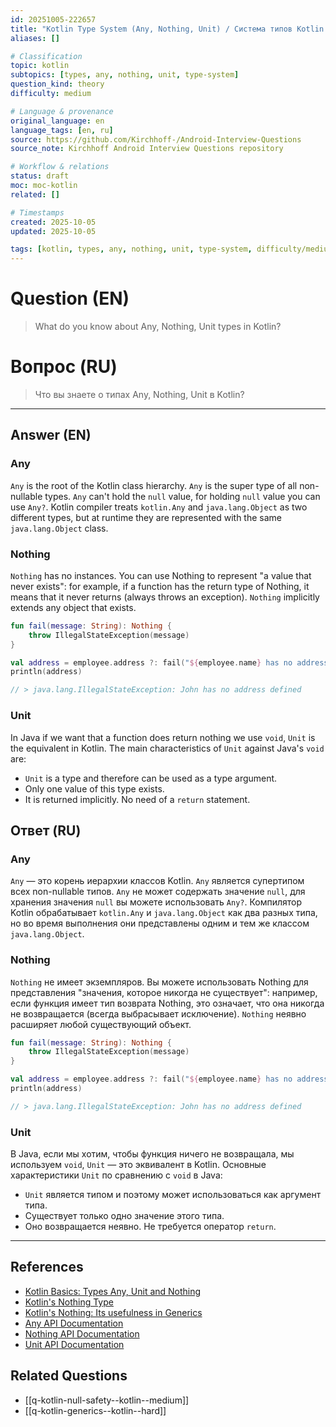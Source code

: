 ```yaml
---
id: 20251005-222657
title: "Kotlin Type System (Any, Nothing, Unit) / Система типов Kotlin (Any, Nothing, Unit)"
aliases: []

# Classification
topic: kotlin
subtopics: [types, any, nothing, unit, type-system]
question_kind: theory
difficulty: medium

# Language & provenance
original_language: en
language_tags: [en, ru]
source: https://github.com/Kirchhoff-/Android-Interview-Questions
source_note: Kirchhoff Android Interview Questions repository

# Workflow & relations
status: draft
moc: moc-kotlin
related: []

# Timestamps
created: 2025-10-05
updated: 2025-10-05

tags: [kotlin, types, any, nothing, unit, type-system, difficulty/medium]
---
```


# Question (EN)
> What do you know about Any, Nothing, Unit types in Kotlin?

# Вопрос (RU)
> Что вы знаете о типах Any, Nothing, Unit в Kotlin?

---

## Answer (EN)

### Any

`Any` is the root of the Kotlin class hierarchy. `Any` is the super type of all non-nullable types. `Any` can't hold the `null` value, for holding `null` value you can use `Any?`. Kotlin compiler treats `kotlin.Any` and `java.lang.Object` as two different types, but at runtime they are represented with the same `java.lang.Object` class.

### Nothing

`Nothing` has no instances. You can use Nothing to represent "a value that never exists": for example, if a function has the return type of Nothing, it means that it never returns (always throws an exception). `Nothing` implicitly extends any object that exists.

```kotlin
fun fail(message: String): Nothing {
    throw IllegalStateException(message)
}

val address = employee.address ?: fail("${employee.name} has no address defined")
println(address)

// > java.lang.IllegalStateException: John has no address defined
```

### Unit

In Java if we want that a function does return nothing we use `void`, `Unit` is the equivalent in Kotlin. The main characteristics of `Unit` against Java's `void` are:
- `Unit` is a type and therefore can be used as a type argument.
- Only one value of this type exists.
- It is returned implicitly. No need of a `return` statement.

## Ответ (RU)

### Any

`Any` — это корень иерархии классов Kotlin. `Any` является супертипом всех non-nullable типов. `Any` не может содержать значение `null`, для хранения значения `null` вы можете использовать `Any?`. Компилятор Kotlin обрабатывает `kotlin.Any` и `java.lang.Object` как два разных типа, но во время выполнения они представлены одним и тем же классом `java.lang.Object`.

### Nothing

`Nothing` не имеет экземпляров. Вы можете использовать Nothing для представления "значения, которое никогда не существует": например, если функция имеет тип возврата Nothing, это означает, что она никогда не возвращается (всегда выбрасывает исключение). `Nothing` неявно расширяет любой существующий объект.

```kotlin
fun fail(message: String): Nothing {
    throw IllegalStateException(message)
}

val address = employee.address ?: fail("${employee.name} has no address defined")
println(address)

// > java.lang.IllegalStateException: John has no address defined
```

### Unit

В Java, если мы хотим, чтобы функция ничего не возвращала, мы используем `void`, `Unit` — это эквивалент в Kotlin. Основные характеристики `Unit` по сравнению с `void` в Java:
- `Unit` является типом и поэтому может использоваться как аргумент типа.
- Существует только одно значение этого типа.
- Оно возвращается неявно. Не требуется оператор `return`.

---

## References
- [Kotlin Basics: Types Any, Unit and Nothing](https://itnext.io/kotlin-basics-types-any-unit-and-nothing-674cc858035)
- [Kotlin's Nothing Type](https://proandroiddev.com/kotlins-nothing-type-946de7d464fb)
- [Kotlin's Nothing: Its usefulness in Generics](https://blog.kotlin-academy.com/kotlins-nothing-its-usefulness-in-generics-5076a6a457f7)
- [Any API Documentation](https://kotlinlang.org/api/latest/jvm/stdlib/kotlin/-any/)
- [Nothing API Documentation](https://kotlinlang.org/api/latest/jvm/stdlib/kotlin/-nothing.html)
- [Unit API Documentation](https://kotlinlang.org/api/latest/jvm/stdlib/kotlin/-unit/)

## Related Questions
- [[q-kotlin-null-safety--kotlin--medium]]
- [[q-kotlin-generics--kotlin--hard]]
